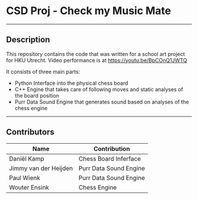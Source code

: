 # CSD Proj - Check my Music Mate
---
## Description

This repository contains the code that was written for a school art project for HKU Utrecht.
Video performance is at https://youtu.be/BpCOnQ1JWTQ

It consists of three main parts:
* Python Interface into the physical chess board
* C++ Engine that takes care of following moves and static analyses of the board position
* Purr Data Sound Engine that generates sound based on analyses of the chess engine


---
## Contributors
|Name|Contribution|
|---|---|
| Daniël Kamp|Chess Board Inferface|
|Jimmy van der Heijden| Purr Data Sound Engine|
|Paul Wienk| Purr Data Sound Engine|
|Wouter Ensink| Chess Engine|
